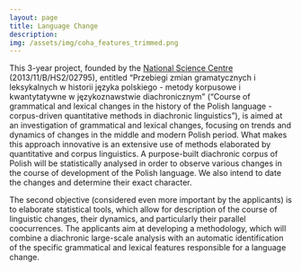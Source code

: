 ```yaml
---
layout: page
title: Language Change
description: 
img: /assets/img/coha_features_trimmed.png
---
```






This 3-year project, founded by the [National Science Centre](https://ncn.gov.pl/?language=en) (2013/11/B/HS2/02795), entitled “Przebiegi zmian gramatycznych i leksykalnych w historii języka polskiego - metody korpusowe i kwantytatywne w językoznawstwie diachronicznym” (“Course of grammatical and lexical changes in the history of the Polish language - corpus-driven quantitative methods in diachronic linguistics”), is aimed at an investigation of grammatical and lexical changes, focusing on trends and dynamics of changes in the middle and modern Polish period. What makes this approach innovative is an extensive use of methods elaborated by quantitative and corpus linguistics. A purpose-built diachronic corpus of Polish will be statistically analysed in order to observe various changes in the course of development of the Polish language. We also intend to date the changes and determine their exact character.

The second objective (considered even more important by the applicants) is to elaborate statistical tools, which allow for description of the course of linguistic changes, their dynamics, and particularly their parallel coocurrences. The applicants aim at developing a methodology, which will combine a diachronic large-scale analysis with an automatic identification of the specific grammatical and lexical features responsible for a language change.




